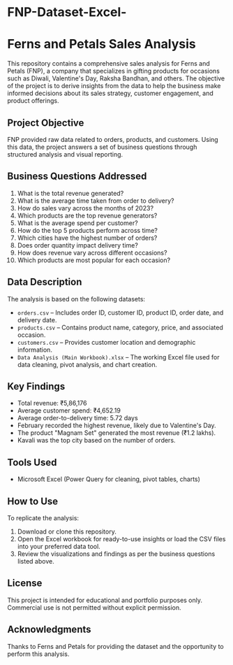 # FNP-Dataset-Excel-
# Ferns and Petals Sales Analysis

This repository contains a comprehensive sales analysis for Ferns and Petals (FNP), a company that specializes in gifting products for occasions such as Diwali, Valentine's Day, Raksha Bandhan, and others. The objective of the project is to derive insights from the data to help the business make informed decisions about its sales strategy, customer engagement, and product offerings.

## Project Objective

FNP provided raw data related to orders, products, and customers. Using this data, the project answers a set of business questions through structured analysis and visual reporting.

## Business Questions Addressed

1. What is the total revenue generated?
2. What is the average time taken from order to delivery?
3. How do sales vary across the months of 2023?
4. Which products are the top revenue generators?
5. What is the average spend per customer?
6. How do the top 5 products perform across time?
7. Which cities have the highest number of orders?
8. Does order quantity impact delivery time?
9. How does revenue vary across different occasions?
10. Which products are most popular for each occasion?

## Data Description

The analysis is based on the following datasets:

- `orders.csv` – Includes order ID, customer ID, product ID, order date, and delivery date.
- `products.csv` – Contains product name, category, price, and associated occasion.
- `customers.csv` – Provides customer location and demographic information.
- `Data Analysis (Main Workbook).xlsx` – The working Excel file used for data cleaning, pivot analysis, and chart creation.

## Key Findings

- Total revenue: ₹5,86,176  
- Average customer spend: ₹4,652.19  
- Average order-to-delivery time: 5.72 days  
- February recorded the highest revenue, likely due to Valentine's Day.  
- The product "Magnam Set" generated the most revenue (₹1.2 lakhs).  
- Kavali was the top city based on the number of orders.

## Tools Used

- Microsoft Excel (Power Query for cleaning, pivot tables, charts)

## How to Use

To replicate the analysis:

1. Download or clone this repository.
2. Open the Excel workbook for ready-to-use insights or load the CSV files into your preferred data tool.
3. Review the visualizations and findings as per the business questions listed above.

## License

This project is intended for educational and portfolio purposes only. Commercial use is not permitted without explicit permission.

## Acknowledgments

Thanks to Ferns and Petals for providing the dataset and the opportunity to perform this analysis.
